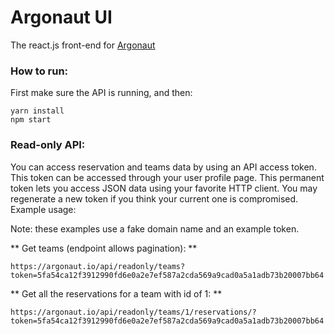 # Argonaut UI

The react.js front-end for [Argonaut](https://github.com/qubbit/argonaut)

### How to run:

First make sure the API is running, and then:

```
yarn install
npm start
```
### Read-only API:

You can access reservation and teams data by using an API access token. This token can be accessed through your user profile page. This permanent token lets you access JSON data using your favorite HTTP client. You may regenerate a new token if you think your current one is compromised. Example usage:

Note: these examples use a fake domain name and an example token.

** Get teams (endpoint allows pagination): **

```
https://argonaut.io/api/readonly/teams?token=5fa54ca12f3912990fd6e0a2e7ef587a2cda569a9cad0a5a1adb73b20007bb64
```

** Get all the reservations for a team with id of 1: **

```
https://argonaut.io/api/readonly/teams/1/reservations/?token=5fa54ca12f3912990fd6e0a2e7ef587a2cda569a9cad0a5a1adb73b20007bb64
```
